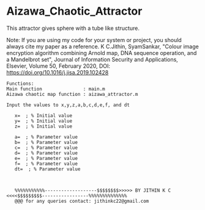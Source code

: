 # Aizawa_Chaotic_Attractor
This attractor gives sphere with a tube like structure.

Note: If you are using my code for your system or project, you should always cite my paper as a reference. K C.Jithin, SyamSankar, "Colour image encryption algorithm combining Arnold map, DNA sequence operation, and a Mandelbrot set", Journal of Information Security and Applications, Elsevier, Volume 50, February 2020, DOI: https://doi.org/10.1016/j.jisa.2019.102428

    Functions:
    Main function               : main.m
    Aizawa chaotic map function : aizawa_attractor.m
    
    Input the values to x,y,z,a,b,c,d,e,f, and dt
    
       x=  ; % Initial value
       y=  ; % Initial value
       z=  ; % Initial value
       
       a=  ; % Parameter value
       b=  ; % Parameter value
       c=  ; % Parameter value
       d=  ; % Parameter value
       e=  ; % Parameter value
       f=  ; % Parameter value
       dt=  ; % Parameter value
       
       
       
       %%%%%%%%%%%-------------------$$$$$$$$>>>>> BY JITHIN K C <<<<$$$$$$$$$-----------------%%%%%%%%%%%%%% 
       @@@ for any queries contact: jithinkc22@gmail.com
